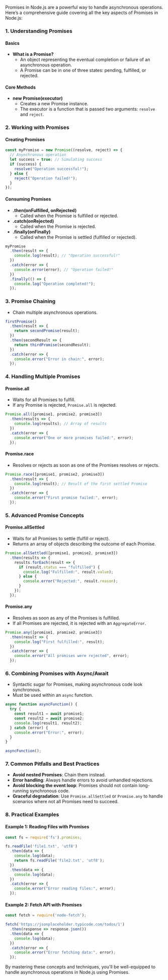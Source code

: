 Promises in Node.js are a powerful way to handle asynchronous operations. Here’s a comprehensive guide covering all the key aspects of Promises in Node.js:

### 1. **Understanding Promises**

#### Basics
- **What is a Promise?**
  - An object representing the eventual completion or failure of an asynchronous operation.
  - A Promise can be in one of three states: pending, fulfilled, or rejected.

#### Core Methods
- **new Promise(executor)**
  - Creates a new Promise instance.
  - The executor is a function that is passed two arguments: `resolve` and `reject`.

### 2. **Working with Promises**

#### Creating Promises
```javascript
const myPromise = new Promise((resolve, reject) => {
  // Asynchronous operation
  let success = true; // Simulating success
  if (success) {
    resolve("Operation successful!");
  } else {
    reject("Operation failed!");
  }
});
```

#### Consuming Promises
- **.then(onFulfilled, onRejected)**
  - Called when the Promise is fulfilled or rejected.
- **.catch(onRejected)**
  - Called when the Promise is rejected.
- **.finally(onFinally)**
  - Called when the Promise is settled (fulfilled or rejected).

```javascript
myPromise
  .then(result => {
    console.log(result); // "Operation successful!"
  })
  .catch(error => {
    console.error(error); // "Operation failed!"
  })
  .finally(() => {
    console.log("Operation completed!");
  });
```

### 3. **Promise Chaining**
- Chain multiple asynchronous operations.

```javascript
firstPromise()
  .then(result => {
    return secondPromise(result);
  })
  .then(secondResult => {
    return thirdPromise(secondResult);
  })
  .catch(error => {
    console.error("Error in chain:", error);
  });
```

### 4. **Handling Multiple Promises**

#### Promise.all
- Waits for all Promises to fulfill.
- If any Promise is rejected, `Promise.all` is rejected.

```javascript
Promise.all([promise1, promise2, promise3])
  .then(results => {
    console.log(results); // Array of results
  })
  .catch(error => {
    console.error("One or more promises failed:", error);
  });
```

#### Promise.race
- Resolves or rejects as soon as one of the Promises resolves or rejects.

```javascript
Promise.race([promise1, promise2, promise3])
  .then(result => {
    console.log(result); // Result of the first settled Promise
  })
  .catch(error => {
    console.error("First promise failed:", error);
  });
```

### 5. **Advanced Promise Concepts**

#### Promise.allSettled
- Waits for all Promises to settle (fulfill or reject).
- Returns an array of objects describing the outcome of each Promise.

```javascript
Promise.allSettled([promise1, promise2, promise3])
  .then(results => {
    results.forEach(result => {
      if (result.status === "fulfilled") {
        console.log("Fulfilled:", result.value);
      } else {
        console.error("Rejected:", result.reason);
      }
    });
  });
```

#### Promise.any
- Resolves as soon as any of the Promises is fulfilled.
- If all Promises are rejected, it is rejected with an `AggregateError`.

```javascript
Promise.any([promise1, promise2, promise3])
  .then(result => {
    console.log("First fulfilled:", result);
  })
  .catch(error => {
    console.error("All promises were rejected", error);
  });
```

### 6. **Combining Promises with Async/Await**

- Syntactic sugar for Promises, making asynchronous code look synchronous.
- Must be used within an `async` function.

```javascript
async function asyncFunction() {
  try {
    const result1 = await promise1;
    const result2 = await promise2;
    console.log(result1, result2);
  } catch (error) {
    console.error("Error:", error);
  }
}

asyncFunction();
```

### 7. **Common Pitfalls and Best Practices**

- **Avoid nested Promises**: Chain them instead.
- **Error handling**: Always handle errors to avoid unhandled rejections.
- **Avoid blocking the event loop**: Promises should not contain long-running synchronous code.
- **Graceful degradation**: Use `Promise.allSettled` or `Promise.any` to handle scenarios where not all Promises need to succeed.

### 8. **Practical Examples**

#### Example 1: Reading Files with Promises
```javascript
const fs = require('fs').promises;

fs.readFile('file1.txt', 'utf8')
  .then(data => {
    console.log(data);
    return fs.readFile('file2.txt', 'utf8');
  })
  .then(data => {
    console.log(data);
  })
  .catch(error => {
    console.error("Error reading files:", error);
  });
```

#### Example 2: Fetch API with Promises
```javascript
const fetch = require('node-fetch');

fetch('https://jsonplaceholder.typicode.com/todos/1')
  .then(response => response.json())
  .then(data => {
    console.log(data);
  })
  .catch(error => {
    console.error("Error fetching data:", error);
  });
```

By mastering these concepts and techniques, you'll be well-equipped to handle asynchronous operations in Node.js using Promises.